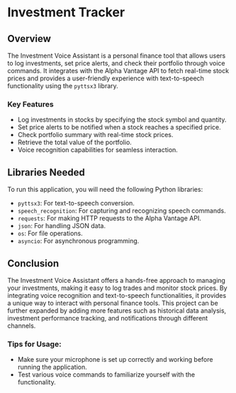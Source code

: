 # Investment Tracker

## Overview
The Investment Voice Assistant is a personal finance tool that allows users to log investments, set price alerts, and check their portfolio through voice commands. It integrates with the Alpha Vantage API to fetch real-time stock prices and provides a user-friendly experience with text-to-speech functionality using the `pyttsx3` library.

### Key Features
- Log investments in stocks by specifying the stock symbol and quantity.
- Set price alerts to be notified when a stock reaches a specified price.
- Check portfolio summary with real-time stock prices.
- Retrieve the total value of the portfolio.
- Voice recognition capabilities for seamless interaction.

## Libraries Needed
To run this application, you will need the following Python libraries:
- `pyttsx3`: For text-to-speech conversion.
- `speech_recognition`: For capturing and recognizing speech commands.
- `requests`: For making HTTP requests to the Alpha Vantage API.
- `json`: For handling JSON data.
- `os`: For file operations.
- `asyncio`: For asynchronous programming.

## Conclusion
The Investment Voice Assistant offers a hands-free approach to managing your investments, making it easy to log trades and monitor stock prices. By integrating voice recognition and text-to-speech functionalities, it provides a unique way to interact with personal finance tools. This project can be further expanded by adding more features such as historical data analysis, investment performance tracking, and notifications through different channels.


### Tips for Usage:
- Make sure your microphone is set up correctly and working before running the application.
- Test various voice commands to familiarize yourself with the functionality.




